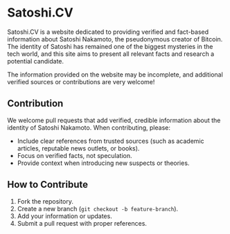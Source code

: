# Satoshi.CV

Satoshi.CV is a website dedicated to providing verified and fact-based information about Satoshi Nakamoto, the pseudonymous creator of Bitcoin. 
The identity of Satoshi has remained one of the biggest mysteries in the tech world, and this site aims to present all relevant facts and research a potential candidate. 

The information provided on the website may be incomplete, and additional verified sources or contributions are very welcome!

## Contribution

We welcome pull requests that add verified, credible information about the identity of Satoshi Nakamoto. When contributing, please:
- Include clear references from trusted sources (such as academic articles, reputable news outlets, or books).
- Focus on verified facts, not speculation.
- Provide context when introducing new suspects or theories.

## How to Contribute

1. Fork the repository.
2. Create a new branch (`git checkout -b feature-branch`).
3. Add your information or updates.
4. Submit a pull request with proper references.
